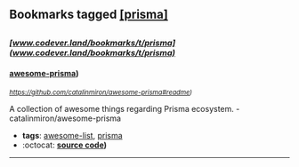 ## Bookmarks tagged [[prisma]](https://www.codever.land/search?q=[prisma])

_<sup><sup>[www.codever.land/bookmarks/t/prisma](www.codever.land/bookmarks/t/prisma)</sup></sup>_
---
#### [awesome-prisma](https://github.com/catalinmiron/awesome-prisma#readme))
_<sup>https://github.com/catalinmiron/awesome-prisma#readme)</sup>_

A collection of awesome things regarding Prisma ecosystem. - catalinmiron/awesome-prisma
* **tags**: [awesome-list](../tagged/awesome-list.md), [prisma](../tagged/prisma.md)
* :octocat: **[source code](https://github.com/catalinmiron/awesome-prisma#readme))**
---
